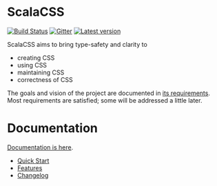# ScalaCSS

[![Build Status](https://travis-ci.org/japgolly/scalacss.svg?branch=master)](https://travis-ci.org/japgolly/scalacss)
[![Gitter](https://badges.gitter.im/Join%20Chat.svg)](https://gitter.im/japgolly/scalacss?utm_source=badge&utm_medium=badge&utm_campaign=pr-badge&utm_content=badge)
[![Latest version](https://index.scala-lang.org/japgolly/scalacss/core/latest.svg?color=orange)](https://index.scala-lang.org/japgolly/scalacss/core)

ScalaCSS aims to bring type-safety and clarity to
* creating CSS
* using CSS
* maintaining CSS
* correctness of CSS

The goals and vision of the project are documented in
[its requirements](https://japgolly.github.io/scalacss/book/reqs.html).
Most requirements are satisfied; some will be addressed a little later.

# Documentation
[Documentation is here](https://japgolly.github.io/scalacss/book/).

* [Quick Start](https://japgolly.github.io/scalacss/book/quickstart/index.html)
* [Features](https://japgolly.github.io/scalacss/book/features/index.html)
* [Changelog](https://japgolly.github.io/scalacss/book/history/0.5.html)

